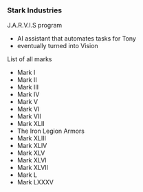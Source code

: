 ### Stark Industries

J.A.R.V.I.S program

- AI assistant that automates tasks for Tony
- eventually turned into Vision

List of all marks
- Mark I
- Mark II
- Mark III
- Mark IV
- Mark V
- Mark VI
- Mark VII
- Mark XLII
- The Iron Legion Armors
- Mark XLIII
- Mark XLIV
- Mark XLV
- Mark XLVI
- Mark XLVII
- Mark L
- Mark LXXXV